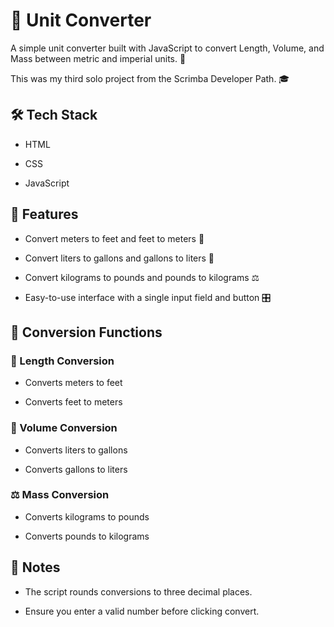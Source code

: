 # 🌟 Unit Converter

A simple unit converter built with JavaScript to convert Length, Volume, and Mass between metric and imperial units. 🚀

This was my third solo project from the Scrimba Developer Path. 🎓

## 🛠️ Tech Stack

- HTML

- CSS

- JavaScript

## 📌 Features

- Convert meters to feet and feet to meters 📏

- Convert liters to gallons and gallons to liters 🥤

- Convert kilograms to pounds and pounds to kilograms ⚖️

- Easy-to-use interface with a single input field and button 🎛️

## 🔹 Conversion Functions

### 📏 Length Conversion

- Converts meters to feet

- Converts feet to meters

### 🥤 Volume Conversion

- Converts liters to gallons

- Converts gallons to liters

### ⚖️ Mass Conversion

- Converts kilograms to pounds

- Converts pounds to kilograms


## 📝 Notes

- The script rounds conversions to three decimal places.

- Ensure you enter a valid number before clicking convert.
